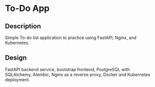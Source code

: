 # To-Do App

## Description

Simple To-do list application to practice using FastAPI, Nginx, and Kubernetes.

## Design

FastAPI backend service, bootstrap frontend, PostgreSQL with SQLAlchemy, Alembic, Nginx as a reverse proxy, Docker and Kubernetes deployment.
